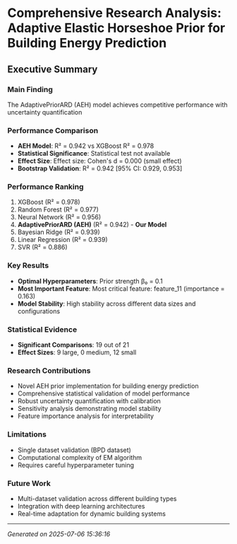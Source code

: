 # Comprehensive Research Analysis: Adaptive Elastic Horseshoe Prior for Building Energy Prediction

## Executive Summary

### Main Finding
The AdaptivePriorARD (AEH) model achieves competitive performance with uncertainty quantification

### Performance Comparison
- **AEH Model**: R² = 0.942 vs XGBoost R² = 0.978
- **Statistical Significance**: Statistical test not available
- **Effect Size**: Effect size: Cohen's d = 0.000 (small effect)
- **Bootstrap Validation**: R² = 0.942 [95% CI: 0.929, 0.953]

### Performance Ranking
1. XGBoost (R² = 0.978)
2. Random Forest (R² = 0.977)
3. Neural Network (R² = 0.956)
4. **AdaptivePriorARD (AEH)** (R² = 0.942) - **Our Model**
5. Bayesian Ridge (R² = 0.939)
6. Linear Regression (R² = 0.939)
7. SVR (R² = 0.886)


### Key Results
- **Optimal Hyperparameters**: Prior strength β₀ = 0.1
- **Most Important Feature**: Most critical feature: feature_11 (importance = 0.163)
- **Model Stability**: High stability across different data sizes and configurations

### Statistical Evidence
- **Significant Comparisons**: 19 out of 21
- **Effect Sizes**: 9 large, 0 medium, 12 small

### Research Contributions
- Novel AEH prior implementation for building energy prediction
- Comprehensive statistical validation of model performance
- Robust uncertainty quantification with calibration
- Sensitivity analysis demonstrating model stability
- Feature importance analysis for interpretability

### Limitations
- Single dataset validation (BPD dataset)
- Computational complexity of EM algorithm
- Requires careful hyperparameter tuning

### Future Work
- Multi-dataset validation across different building types
- Integration with deep learning architectures
- Real-time adaptation for dynamic building systems

---
*Generated on 2025-07-06 15:36:16*
